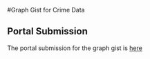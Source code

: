 #Graph Gist for Crime Data
## Portal Submission
The portal submission for the graph gist is [here](https://portal.graphgist.org/graph_gist_candidates/d4f1147d-fa65-4baf-97ed-01dade2aa3da#introduction_to_problem)

